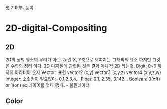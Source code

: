 첫 기터부. 등록
# 2D-digital-Compositing
## 2D
2D의 정의 평소의 우리가 아는 2d란 X, Y축으로 보여지는 그래픽의 요소 하지만 그것은 수학의 정리 이다. 
2D 디지털에 관련된 것은 결과 매체가 2D 라는것.
Digit: 0~9 까지의 아라비아 숫자
Vector: 표현 vector2 (x,y) vector3 (x,y,z) vector4 (x,y,z,w)
Integer: 소숫점이 필요없다. 0,1,2,3,4...
Float: 0.1, 2.35, 3.142...
Boolean: 0(off) or 1(on)  ex 레이어를 껏다 켰다. - 불린데이터 
## Color

